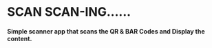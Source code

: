 # SCAN SCAN-ING......

#### Simple scanner app that scans the QR & BAR Codes and Display the content.
